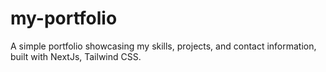 # my-portfolio
A simple portfolio showcasing my skills, projects, and contact information, built with NextJs, Tailwind CSS.
